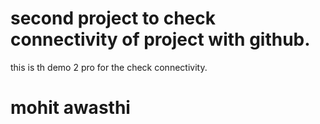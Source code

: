 # second project to check connectivity of project with github.
this is th demo 2 pro for the check connectivity.
# mohit awasthi
